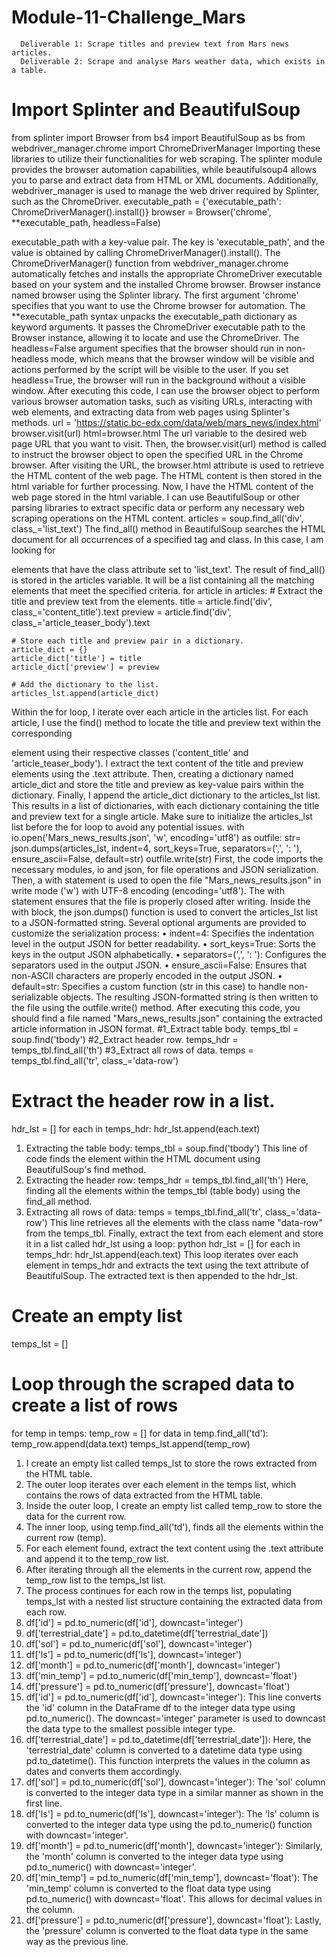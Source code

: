 # Module-11-Challenge_Mars
      Deliverable 1: Scrape titles and preview text from Mars news articles.      
      Deliverable 2: Scrape and analyse Mars weather data, which exists in a table.
# Import Splinter and BeautifulSoup
from splinter import Browser
from bs4 import BeautifulSoup as bs
from webdriver_manager.chrome import ChromeDriverManager
Importing these libraries to utilize their functionalities for web scraping. The splinter module provides the browser automation capabilities, while beautifulsoup4 allows you to parse and extract data from HTML or XML documents. Additionally, webdriver_manager is used to manage the web driver required by Splinter, such as the ChromeDriver.
executable_path = {'executable_path': ChromeDriverManager().install()}
browser = Browser('chrome', **executable_path, headless=False)

executable_path with a key-value pair. The key is 'executable_path', and the value is obtained by calling ChromeDriverManager().install(). The ChromeDriverManager() function from webdriver_manager.chrome automatically fetches and installs the appropriate ChromeDriver executable based on your system and the installed Chrome browser.
Browser instance named browser using the Splinter library. The first argument 'chrome' specifies that you want to use the Chrome browser for automation.
The **executable_path syntax unpacks the executable_path dictionary as keyword arguments. It passes the ChromeDriver executable path to the Browser instance, allowing it to locate and use the ChromeDriver.
The headless=False argument specifies that the browser should run in non-headless mode, which means that the browser window will be visible and actions performed by the script will be visible to the user. If you set headless=True, the browser will run in the background without a visible window.
After executing this code, I can use the browser object to perform various browser automation tasks, such as visiting URLs, interacting with web elements, and extracting data from web pages using Splinter's methods.
url = 'https://static.bc-edx.com/data/web/mars_news/index.html'
browser.visit(url)
html=browser.html
The url variable to the desired web page URL that you want to visit. Then, the browser.visit(url) method is called to instruct the browser object to open the specified URL in the Chrome browser.
After visiting the URL, the browser.html attribute is used to retrieve the HTML content of the web page. The HTML content is then stored in the html variable for further processing.
Now, I have the HTML content of the web page stored in the html variable. I can use BeautifulSoup or other parsing libraries to extract specific data or perform any necessary web scraping operations on the HTML content.
articles = soup.find_all('div', class_='list_text')
The find_all() method in BeautifulSoup searches the HTML document for all occurrences of a specified tag and class. In this case, I am looking for <div> elements that have the class attribute set to 'list_text'.
The result of find_all() is stored in the articles variable. It will be a list containing all the matching <div> elements that meet the specified criteria.
for article in articles:
    # Extract the title and preview text from the elements.
    title = article.find('div', class_='content_title').text
    preview = article.find('div', class_='article_teaser_body').text
    
    # Store each title and preview pair in a dictionary.
    article_dict = {}
    article_dict['title'] = title
    article_dict['preview'] = preview
    
    # Add the dictionary to the list.
    articles_lst.append(article_dict)
Within the for loop, I iterate over each article in the articles list. For each article, I use the find() method to locate the title and preview text within the corresponding <div> element using their respective classes ('content_title' and 'article_teaser_body'). 
I extract the text content of the title and preview elements using the .text attribute. Then, creating a dictionary named article_dict and store the title and preview as key-value pairs within the dictionary.
Finally, I append the article_dict dictionary to the articles_lst list. This results in a list of dictionaries, with each dictionary containing the title and preview text for a single article.
Make sure to initialize the articles_lst list before the for loop to avoid any potential issues.
with io.open('Mars_news_results.json', 'w', encoding='utf8') as outfile:
    str= json.dumps(articles_lst,
                    indent=4, sort_keys=True,
                    separators=(',', ': '), ensure_ascii=False, 
                    default=str)
    outfile.write(str)
First, the code imports the necessary modules, io and json, for file operations and JSON serialization.
Then, a with statement is used to open the file "Mars_news_results.json" in write mode ('w') with UTF-8 encoding (encoding='utf8'). The with statement ensures that the file is properly closed after writing.
Inside the with block, the json.dumps() function is used to convert the articles_lst list to a JSON-formatted string. Several optional arguments are provided to customize the serialization process:
•	indent=4: Specifies the indentation level in the output JSON for better readability.
•	sort_keys=True: Sorts the keys in the output JSON alphabetically.
•	separators=(',', ': '): Configures the separators used in the output JSON.
•	ensure_ascii=False: Ensures that non-ASCII characters are properly encoded in the output JSON.
•	default=str: Specifies a custom function (str in this case) to handle non-serializable objects.
The resulting JSON-formatted string is then written to the file using the outfile.write() method.
After executing this code, you should find a file named "Mars_news_results.json" containing the extracted article information in JSON format.
#1_Extract table body.
temps_tbl = soup.find('tbody')
#2_Extract header row.
temps_hdr = temps_tbl.find_all('th')
#3_Extract all rows of data.
temps = temps_tbl.find_all('tr', class_='data-row')

# Extract the header row in a list.
hdr_lst = []
for each in temps_hdr:
    hdr_lst.append(each.text)
1.	Extracting the table body: temps_tbl = soup.find('tbody') This line of code finds the <tbody> element within the HTML document using BeautifulSoup's find method.
2.	Extracting the header row: temps_hdr = temps_tbl.find_all('th') Here, finding all the <th> elements within the temps_tbl (table body) using the find_all method.
3.	Extracting all rows of data: temps = temps_tbl.find_all('tr', class_='data-row') This line retrieves all the <tr> elements with the class name "data-row" from the temps_tbl.
Finally, extract the text from each <th> element and store it in a list called hdr_lst using a loop:
python
hdr_lst = []
for each in temps_hdr:
    hdr_lst.append(each.text)
This loop iterates over each element in temps_hdr and extracts the text using the text attribute of BeautifulSoup. The extracted text is then appended to the hdr_lst.
# Create an empty list
temps_lst = []

# Loop through the scraped data to create a list of rows
for temp in temps:
    temp_row = []
    for data in temp.find_all('td'):
        temp_row.append(data.text)
    temps_lst.append(temp_row)
1.	I create an empty list called temps_lst to store the rows extracted from the HTML table.
2.	The outer loop iterates over each element in the temps list, which contains the rows of data extracted from the HTML table.
3.	Inside the outer loop, I create an empty list called temp_row to store the data for the current row.
4.	The inner loop, using temp.find_all('td'), finds all the <td> elements within the current row (temp).
5.	For each <td> element found, extract the text content using the .text attribute and append it to the temp_row list.
6.	After iterating through all the <td> elements in the current row,  append the temp_row list to the temps_lst list.
7.	The process continues for each row in the temps list, populating temps_lst with a nested list structure containing the extracted data from each row.
8.	df['id'] = pd.to_numeric(df['id'], downcast='integer')
9.	df['terrestrial_date'] = pd.to_datetime(df['terrestrial_date'])
10.	df['sol'] = pd.to_numeric(df['sol'], downcast='integer')
11.	df['ls'] = pd.to_numeric(df['ls'], downcast='integer')
12.	df['month'] = pd.to_numeric(df['month'], downcast='integer')
13.	df['min_temp'] = pd.to_numeric(df['min_temp'], downcast='float')
14.	df['pressure'] = pd.to_numeric(df['pressure'], downcast='float')
15.	df['id'] = pd.to_numeric(df['id'], downcast='integer'): This line converts the 'id' column in the DataFrame df to the integer data type using pd.to_numeric(). The downcast='integer' parameter is used to downcast the data type to the smallest possible integer type.
16.	df['terrestrial_date'] = pd.to_datetime(df['terrestrial_date']): Here, the 'terrestrial_date' column is converted to a datetime data type using pd.to_datetime(). This function interprets the values in the column as dates and converts them accordingly.
17.	df['sol'] = pd.to_numeric(df['sol'], downcast='integer'): The 'sol' column is converted to the integer data type in a similar manner as shown in the first line.
18.	df['ls'] = pd.to_numeric(df['ls'], downcast='integer'): The 'ls' column is converted to the integer data type using the pd.to_numeric() function with downcast='integer'.
19.	df['month'] = pd.to_numeric(df['month'], downcast='integer'): Similarly, the 'month' column is converted to the integer data type using pd.to_numeric() with downcast='integer'.
20.	df['min_temp'] = pd.to_numeric(df['min_temp'], downcast='float'): The 'min_temp' column is converted to the float data type using pd.to_numeric() with downcast='float'. This allows for decimal values in the column.
21.	df['pressure'] = pd.to_numeric(df['pressure'], downcast='float'): Lastly, the 'pressure' column is converted to the float data type in the same way as the previous line.
